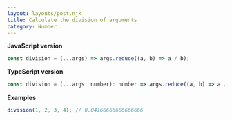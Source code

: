 ```yaml
---
layout: layouts/post.njk
title: Calculate the division of arguments
category: Number
---
```


**JavaScript version**

```js
const division = (...args) => args.reduce((a, b) => a / b);
```

**TypeScript version**

```js
const division = (...args: number): number => args.reduce((a, b) => a / b);
```

**Examples**

```js
division(1, 2, 3, 4); // 0.04166666666666666
```
